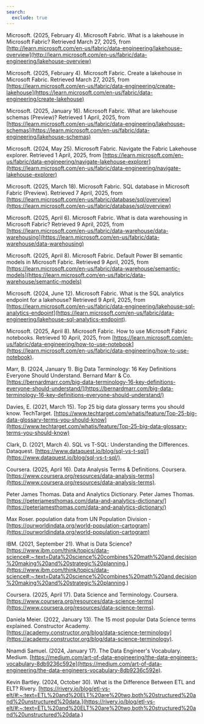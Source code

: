```yaml
---
search:
  exclude: true
---
```


Microsoft. (2025, February 4). Microsoft Fabric. What is a lakehouse in Microsoft Fabric? Retrieved March 27, 2025, from [http://learn.microsoft.com/en-us/fabric/data-engineering/lakehouse-overview](http://learn.microsoft.com/en-us/fabric/data-engineering/lakehouse-overview)

Microsoft. (2025, February 4). Microsoft Fabric. Create a lakehouse in Microsoft Fabric. Retrieved March 27, 2025, from [https://learn.microsoft.com/en-us/fabric/data-engineering/create-lakehouse](https://learn.microsoft.com/en-us/fabric/data-engineering/create-lakehouse)

Microsoft. (2025, January 16). Microsoft Fabric. What are lakehouse schemas (Preview)? Retrieved 1 April, 2025, from [https://learn.microsoft.com/en-us/fabric/data-engineering/lakehouse-schemas](https://learn.microsoft.com/en-us/fabric/data-engineering/lakehouse-schemas)

Microsoft. (2024, May 25). Microsoft Fabric. Navigate the Fabric Lakehouse explorer. Retrieved 1 April, 2025, from [https://learn.microsoft.com/en-us/fabric/data-engineering/navigate-lakehouse-explorer](https://learn.microsoft.com/en-us/fabric/data-engineering/navigate-lakehouse-explorer)

Microsoft. (2025, March 18). Microsoft Fabric. SQL database in Microsoft Fabric (Preview). Retrieved 7 April, 2025, from [https://learn.microsoft.com/en-us/fabric/database/sql/overview](https://learn.microsoft.com/en-us/fabric/database/sql/overview)

Microsoft. (2025, April 6). Microsoft Fabric. What is data warehousing in Microsoft Fabric? Retrieved 9 April, 2025, from [https://learn.microsoft.com/en-us/fabric/data-warehouse/data-warehousing](https://learn.microsoft.com/en-us/fabric/data-warehouse/data-warehousing)

Microsoft. (2025, April 8). Microsoft Fabric. Default Power BI semantic models in Microsoft Fabric. Retrieved 9 April, 2025, from [https://learn.microsoft.com/en-us/fabric/data-warehouse/semantic-models](https://learn.microsoft.com/en-us/fabric/data-warehouse/semantic-models)

Microsoft. (2024, June 12). Microsoft Fabric. What is the SQL analytics endpoint for a lakehouse? Retrieved 9 April, 2025, from [https://learn.microsoft.com/en-us/fabric/data-engineering/lakehouse-sql-analytics-endpoint](https://learn.microsoft.com/en-us/fabric/data-engineering/lakehouse-sql-analytics-endpoint).

Microsoft. (2025, April 8). Microsoft Fabric. How to use Microsoft Fabric notebooks. Retrieved 10 April, 2025, from [https://learn.microsoft.com/en-us/fabric/data-engineering/how-to-use-notebook](https://learn.microsoft.com/en-us/fabric/data-engineering/how-to-use-notebook).

Marr, B. (2024, January 1). Big Data Terminology: 16 Key Definitions Everyone Should Understand. Bernard Marr & Co. [https://bernardmarr.com/big-data-terminology-16-key-definitions-everyone-should-understand/](https://bernardmarr.com/big-data-terminology-16-key-definitions-everyone-should-understand/)

Davies, E. (2021, March 15). Top 25 big data glossary terms you should know. TechTarget. [https://www.techtarget.com/whatis/feature/Top-25-big-data-glossary-terms-you-should-know](https://www.techtarget.com/whatis/feature/Top-25-big-data-glossary-terms-you-should-know)

Clark, D. (2021, March 4). SQL vs T-SQL: Understanding the Differences. Dataquest. [https://www.dataquest.io/blog/sql-vs-t-sql/](https://www.dataquest.io/blog/sql-vs-t-sql/).

Coursera. (2025, April 16). Data Analysis Terms & Definitions. Coursera. [https://www.coursera.org/resources/data-analysis-terms](https://www.coursera.org/resources/data-analysis-terms).

Peter James Thomas. Data and Analytics Dictionary. Peter James Thomas. [https://peterjamesthomas.com/data-and-analytics-dictionary/](https://peterjamesthomas.com/data-and-analytics-dictionary/)

Max Roser. population data from UN Population Division - [https://ourworldindata.org/world-population-cartogram](https://ourworldindata.org/world-population-cartogram)

IBM. (2021, September 21). What is Data Science? [https://www.ibm.com/think/topics/data-science#:~:text=Data%20science%20combines%20math%20and,decision%20making%20and%20strategic%20planning.](https://www.ibm.com/think/topics/data-science#:~:text=Data%20science%20combines%20math%20and,decision%20making%20and%20strategic%20planning.)

Coursera. (2025, April 17). Data Science and Terminology. Coursera. [https://www.coursera.org/resources/data-science-terms](https://www.coursera.org/resources/data-science-terms).

Daniela Meier. (2022, January 13). The 15 most popular Data Science terms explained. Constructor Academy. [https://academy.constructor.org/blog/data-science-terminology](https://academy.constructor.org/blog/data-science-terminology).

Nnamdi Samuel. (2024, January 17). The Data Engineer's Vocabulary. Medium. [https://medium.com/art-of-data-engineering/the-data-engineers-vocabulary-8db9236c592e](https://medium.com/art-of-data-engineering/the-data-engineers-vocabulary-8db9236c592e).

Kevin Bartley. (2024, October 30). What is the Difference Between ETL and ELT? Rivery. [https://rivery.io/blog/etl-vs-elt/#:~:text=ETL%20and%20ELT%20are%20two,both%20structured%20and%20unstructured%20data.](https://rivery.io/blog/etl-vs-elt/#:~:text=ETL%20and%20ELT%20are%20two,both%20structured%20and%20unstructured%20data.)

